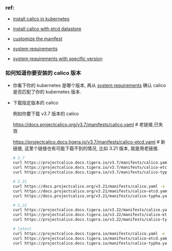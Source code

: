 ### ref:

- [install calico in kubernetes](https://projectcalico.docs.tigera.io/getting-started/kubernetes/self-managed-onprem/)

- [install calico with etcd datastore](https://projectcalico.docs.tigera.io/getting-started/kubernetes/self-managed-onprem/onpremises#install-calico-with-etcd-datastore)

- [customize the manifest](https://projectcalico.docs.tigera.io/getting-started/kubernetes/installation/config-options)

- [system requirements](https://projectcalico.docs.tigera.io/getting-started/kubernetes/requirements)

- [system requirements with specific version](https://projectcalico.docs.tigera.io/archive/v3.21/getting-started/kubernetes/requirements)

    



### 如何知道你要安装的 calico 版本

- 你看下你的 kubernetes 是哪个版本, 再从 [system requirements](https://projectcalico.docs.tigera.io/getting-started/kubernetes/requirements) 确认 calico 是否匹配了你的 kubernetes 版本.

- 下载指定版本的 calico

    例如你要下载 v3.7 版本的 calico

    https://docs.projectcalico.org/v3.7/manifests/calico.yaml # 老链接,已失效

    https://projectcalico.docs.tigera.io/v3.7/manifests/calico-etcd.yaml  # 新链接, 这里个链接也有可能下载不到的情况, 比如 3.21 版本, 就是用老链接.

    ```bash
    # 3.7
    curl https://projectcalico.docs.tigera.io/v3.7/manifests/calico.yaml -o calico-v3.7.yaml
    curl https://projectcalico.docs.tigera.io/v3.7/manifests/calico-etcd.yaml -o calico-etcd-v3.7.yaml
    curl https://projectcalico.docs.tigera.io/v3.7/manifests/calico-typha.yaml -o calico-typha-v3.7.yaml
    
    # 3.21
    curl https://docs.projectcalico.org/v3.21/manifests/calico.yaml -o calico-v3.21.yaml
    curl https://docs.projectcalico.org/v3.21/manifests/calico-etcd.yaml -o calico-etcd-v3.21.yaml
    curl https://docs.projectcalico.org/v3.21/manifests/calico-typha.yaml -o calico-typha-v3.21.yaml
    
    # 3.22
    curl https://projectcalico.docs.tigera.io/v3.22/manifests/calico.yaml -o calico-v3.22.yaml
    curl https://projectcalico.docs.tigera.io/v3.22/manifests/calico-etcd.yaml -o calico-etcd-v3.22.yaml
    curl https://projectcalico.docs.tigera.io/v3.22/manifests/calico-typha.yaml -o calico-typha-v3.22.yaml
    
    # latest
    curl https://projectcalico.docs.tigera.io/manifests/calico.yaml -o calico-latest.yaml
    curl https://projectcalico.docs.tigera.io/manifests/calico-etcd.yaml -o calico-etcd-latest.yaml
    curl https://projectcalico.docs.tigera.io/manifests/calico-typha.yaml -o calico-typha-latest.yaml
    ```

     





